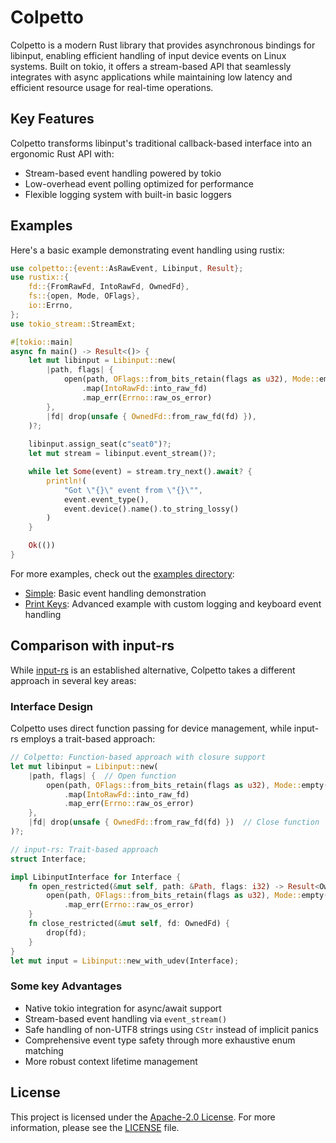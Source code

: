 # Colpetto

Colpetto is a modern Rust library that provides asynchronous bindings for
libinput, enabling efficient handling of input device events on Linux systems.
Built on tokio, it offers a stream-based API that seamlessly integrates with
async applications while maintaining low latency and efficient resource usage
for real-time operations.

## Key Features

Colpetto transforms libinput's traditional callback-based interface into an
ergonomic Rust API with:

- Stream-based event handling powered by tokio
- Low-overhead event polling optimized for performance
- Flexible logging system with built-in basic loggers

## Examples

Here's a basic example demonstrating event handling using rustix:

```rust
use colpetto::{event::AsRawEvent, Libinput, Result};
use rustix::{
    fd::{FromRawFd, IntoRawFd, OwnedFd},
    fs::{open, Mode, OFlags},
    io::Errno,
};
use tokio_stream::StreamExt;

#[tokio::main]
async fn main() -> Result<()> {
    let mut libinput = Libinput::new(
        |path, flags| {
            open(path, OFlags::from_bits_retain(flags as u32), Mode::empty())
                .map(IntoRawFd::into_raw_fd)
                .map_err(Errno::raw_os_error)
        },
        |fd| drop(unsafe { OwnedFd::from_raw_fd(fd) }),
    )?;
    
    libinput.assign_seat(c"seat0")?;
    let mut stream = libinput.event_stream()?;

    while let Some(event) = stream.try_next().await? {
        println!(
            "Got \"{}\" event from \"{}\"",
            event.event_type(),
            event.device().name().to_string_lossy()
        )
    }

    Ok(())
}
```

For more examples, check out the [examples directory](examples/):

- [Simple](examples/simple.rs): Basic event handling demonstration
- [Print Keys](examples/print_keys.rs): Advanced example with custom logging and
  keyboard event handling

<!-- - [Device Management](examples/devices.rs): Device detection and configuration example
- [Multi-seat Setup](examples/seats.rs): Multiple seat configuration handling -->

## Comparison with input-rs

While [input-rs](https://github.com/Smithay/input.rs) is an established
alternative, Colpetto takes a different approach in several key areas:

### Interface Design

Colpetto uses direct function passing for device management, while input-rs
employs a trait-based approach:

```rust
// Colpetto: Function-based approach with closure support
let mut libinput = Libinput::new(
    |path, flags| {  // Open function
        open(path, OFlags::from_bits_retain(flags as u32), Mode::empty())
            .map(IntoRawFd::into_raw_fd)
            .map_err(Errno::raw_os_error)
    },
    |fd| drop(unsafe { OwnedFd::from_raw_fd(fd) })  // Close function
)?;

// input-rs: Trait-based approach
struct Interface;

impl LibinputInterface for Interface {
    fn open_restricted(&mut self, path: &Path, flags: i32) -> Result<OwnedFd, i32> {
        open(path, OFlags::from_bits_retain(flags as u32), Mode::empty())
            .map_err(Errno::raw_os_error)
    }
    fn close_restricted(&mut self, fd: OwnedFd) {
        drop(fd);
    }
}
let mut input = Libinput::new_with_udev(Interface);
```

### Some key Advantages

- Native tokio integration for async/await support
- Stream-based event handling via `event_stream()`
- Safe handling of non-UTF8 strings using `CStr` instead of implicit panics
- Comprehensive event type safety through more exhaustive enum matching
- More robust context lifetime management

## License

This project is licensed under the
[Apache-2.0 License](http://www.apache.org/licenses/LICENSE-2.0). For more
information, please see the [LICENSE](LICENSE) file.
